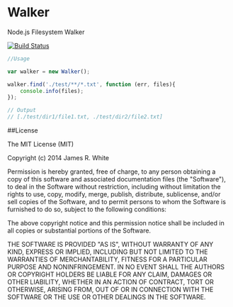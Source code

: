 Walker
======

Node.js Filesystem Walker

[![Build Status](https://travis-ci.org/LlamaSantos/Walker.png?branch=master)](https://travis-ci.org/LlamaSantos/Walker)

```JavaScript
//Usage

var walker = new Walker();

walker.find('./test/**/*.txt', function (err, files){
	console.info(files);
});

// Output
// [./test/dir1/file1.txt, ./test/dir2/file2.txt]
```


##License

The MIT License (MIT)

Copyright (c) 2014 James R. White

Permission is hereby granted, free of charge, to any person obtaining a copy of
this software and associated documentation files (the "Software"), to deal in
the Software without restriction, including without limitation the rights to
use, copy, modify, merge, publish, distribute, sublicense, and/or sell copies of
the Software, and to permit persons to whom the Software is furnished to do so,
subject to the following conditions:

The above copyright notice and this permission notice shall be included in all
copies or substantial portions of the Software.

THE SOFTWARE IS PROVIDED "AS IS", WITHOUT WARRANTY OF ANY KIND, EXPRESS OR
IMPLIED, INCLUDING BUT NOT LIMITED TO THE WARRANTIES OF MERCHANTABILITY, FITNESS
FOR A PARTICULAR PURPOSE AND NONINFRINGEMENT. IN NO EVENT SHALL THE AUTHORS OR
COPYRIGHT HOLDERS BE LIABLE FOR ANY CLAIM, DAMAGES OR OTHER LIABILITY, WHETHER
IN AN ACTION OF CONTRACT, TORT OR OTHERWISE, ARISING FROM, OUT OF OR IN
CONNECTION WITH THE SOFTWARE OR THE USE OR OTHER DEALINGS IN THE SOFTWARE.